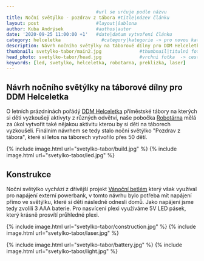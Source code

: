 ```yaml
---
                                 #url se určuje podle názvu
title: Noční světýlko - pozdrav z tábora #title|název článku   
layout: post                     #layout|šablona
author: Kuba Andrýsek            #authos|autor
date: '2020-09-25 11:00:00 +1'   #date|datum vytvoření článku
category: helceletka               #category|kategorie -> pro novou kategorii je potřeba vytvořit stránku v "categories"
description: Návrh nočního světýlky na táborové dílny pro DDM Helceletka             #Header|nadpis
thumbnail: svetylko-tabor/main2.jpg              #thumbnail|titulní foto -> cesta "/img/blog/**nazev-clanku/Kolo.png**"
head_photo: svetylko-tabor/head.jpg              #vrchni fotka  -> cesta "/img/blog/**nazev-clanku/Kolo.png**"
keywords: [led, svetylko, helceletka, robotarna, preklizka, laser]		#Kcicova slova
--- 
```


## Návrh nočního světýlky na táborové dílny pro DDM Helceletka

O letních prázdninách pořádý [DDM Helceletka](https://helceletka.cz/) příměstské tábory na kterých si děti vyzkoušejí aktivyty z různých odvětví, naše pobočka [Robotárna](http://helceletka.cz/robotarna/) mělá za úkol vytvořit také nějakou aktivitu kterou by si děti na táborech vyzkoušeli. Finálním návrhem se tedy stalo noční světýlko "Pozdrav z tábora", které si letos na táborech vytvořilo přes 50 dětí.

{% include image.html
url="svetylko-tabor/build.jpg"
%}
{% include image.html
url="svetylko-tabor/led.jpg"
%}

## Konstrukce
Noční světýlko vychází z dřívější projekt [Vánoční betlém]({{site.url}}{{site.baseurl}}/laser/2019/12/20/betlem/) který však využíval pro napájení externí powerbank, v tomto návrhu bylo potřeba mít napájení přimo ve světýlku, které si děti následně odnesli domů. Jako napájení jsme tedy zvolili 3 AAA baterie. Pro nasvícení plexi využíváme 5V LED pásek, který krásně prosvítí průhledné plexi.


{% include image.html
url="svetylko-tabor/construction.jpg"
%}
{% include image.html
url="svetylko-tabor/laser.jpg"
%}


{% include image.html
url="svetylko-tabor/battery.jpg"
%}
{% include image.html
url="svetylko-tabor/light.jpg"
%}